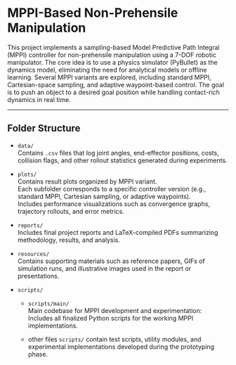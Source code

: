 # MPPI-Based Non-Prehensile Manipulation

This project implements a sampling-based Model Predictive Path Integral (MPPI) controller for non-prehensile manipulation using a 7-DOF robotic manipulator. The core idea is to use a physics simulator (PyBullet) as the dynamics model, eliminating the need for analytical models or offline learning. Several MPPI variants are explored, including standard MPPI, Cartesian-space sampling, and adaptive waypoint-based control. The goal is to push an object to a desired goal position while handling contact-rich dynamics in real time.

---

## Folder Structure

- `data/`  
  Contains `.csv` files that log joint angles, end-effector positions, costs, collision flags, and other rollout statistics generated during experiments.

- `plots/`  
  Contains result plots organized by MPPI variant.   
  Each subfolder corresponds to a specific controller version (e.g., standard MPPI, Cartesian sampling, or adaptive waypoints).   
  Includes performance visualizations such as convergence graphs, trajectory rollouts, and error metrics.

- `reports/`  
  Includes final project reports and LaTeX-compiled PDFs summarizing methodology, results, and analysis.

- `resources/`  
  Contains supporting materials such as reference papers, GIFs of simulation runs, and illustrative images used in the report or presentations.

- `scripts/`  
  - `scripts/main/`   
        Main codebase for MPPI development and experimentation:    
        Includes all finalized Python scripts for the working MPPI implementations.  
  
  - other files `scripts/` contain test scripts, utility modules, and experimental implementations developed during the prototyping phase.

